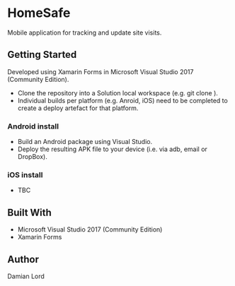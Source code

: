 # HomeSafe
Mobile application for tracking and update site visits.

## Getting Started
Developed using Xamarin Forms in Microsoft Visual Studio 2017 (Community Edition).

- Clone the repository into a Solution local workspace (e.g. git clone <repo>).
- Individual builds per platform (e.g. Anroid, iOS) need to be completed to create a deploy artefact for that platform.

### Android install
- Build an Android package using Visual Studio.
- Deploy the resulting APK file to your device (i.e. via adb, email or DropBox).

### iOS install
- TBC

## Built With
- Microsoft Visual Studio 2017 (Community Edition)
- Xamarin Forms

## Author
Damian Lord
